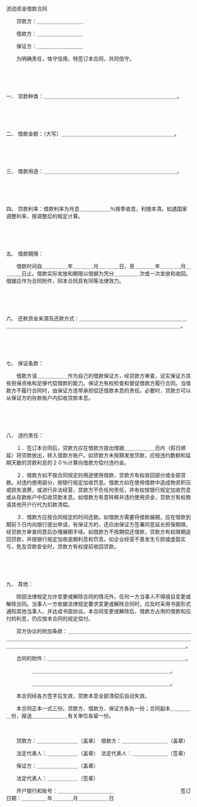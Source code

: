 



流动资金借款合同



 

　　贷款方：＿＿＿＿＿＿＿＿＿

　　借款方：＿＿＿＿＿＿＿＿＿

　　保证方：＿＿＿＿＿＿＿＿＿　　

　　为明确责任，恪守信用，特签订本合同，共同信守。

　　

　　

一、
贷款种类：＿＿＿＿＿＿＿＿＿＿＿＿＿＿＿＿＿＿＿＿＿＿＿＿＿＿。

　　

　　

二、
借款金额：（大写）＿＿＿＿＿＿＿＿＿＿＿＿＿＿＿＿＿＿＿＿＿＿。

　　

　　

三、
借款用途：＿＿＿＿＿＿＿＿＿＿＿＿＿＿＿＿＿＿＿＿＿＿＿＿＿＿。

　　

　　

四、
贷款利率：借款利率为月息＿＿＿＿＿＿％按季收息，利随本清。如遇国家调整利率，按调整后的规定计算。

　　

　　

五、
借款期限：

　　借款时间自＿＿＿＿＿年＿＿＿＿月＿＿＿＿日，至＿＿＿＿年＿＿＿＿月＿＿＿＿日止。借款实际发放和期限以借据为凭分＿＿＿＿＿次或一次发放和收回。借据应作为合同附件，同本合同具有同等法律效力。

　　

　　

六、
还款资金来源及还款方式：＿＿＿＿＿＿＿＿＿＿＿＿＿＿＿＿＿＿＿＿＿＿＿＿＿＿＿＿＿＿＿＿＿＿＿＿＿＿＿＿＿＿＿＿＿＿＿＿＿＿＿＿＿＿＿。

　　

　　

七、
保证条款：

　　借款方请＿＿＿＿＿＿作为自己的借款保证方，经贷款方审查，证实保证方具有担保资格和足够代偿借款的能力。保证方有权检查和督促借款方履行合同。当借款方不履行合同时，由保证方连带承担偿还借款本息的责任。必要时，贷款方可以从保证方的存款账户内扣收贷款本息。

　　

　　

八、
违约责任：

　　１．签订本合同后，贷款方应在借款方提出借据＿＿＿＿＿＿日内（假日顺延）将贷款放出，转入借款方账户。如贷款方未按期发放贷款，应按违约数额和延期天数的贷款利息的２０％计算向借款方偿付违约金。

　　２．借款方如不按合同规定的用途使用借款，贷款方有权收回部分或全部贷款。对违约使用部分，按银行规定加收罚息。借款方如在使用借款中造成物资积压或损失浪费，或进行非法经营，贷款方不负任何责任，并有权按银行规定加收罚息或从存款帐户中扣收贷款本息。如借款方有意转移并违约使用资金，贷款方有权商请其他开户行代为扣款清偿。

　　３．借款方应按合同规定的时间还款。如借款方需要将借款展期，应在借款到期前５日内向银行提出申请，有保证方的，还应由保证方签署同意延长担保期限，经贷款方审查同意后办理展期手续。如借款方不按期偿还借款，贷款方有权限期追回贷款，并按银行规定加收逾期利息和罚息。如企业经营不善发生亏损或虚盈实亏，危及贷款安全时，贷款方有权提前收回贷款。

　　

　　

九、
其他：

　　除因法律规定允许变更或解除合同的情况外，任何一方当事人不得擅自变更或解除合同。当事人一方依据法律规定要求变更或解除合同时，应及时采用书面形式通知其他当事人，并达成书面协议。本合同变更或解除后，借款方占用的借款和应付的利息，仍应按本合同的规定偿付。

　　双方协议的附加条款：＿＿＿＿＿＿＿＿＿＿＿＿＿＿＿＿＿＿＿＿＿＿＿＿＿＿＿＿＿＿＿＿＿＿＿＿＿＿＿＿＿＿＿＿＿＿＿＿＿＿＿＿＿＿＿＿＿＿＿＿＿＿＿＿＿＿＿＿＿＿＿＿＿＿＿＿＿＿＿＿＿＿＿＿＿＿＿＿＿＿＿＿＿＿＿。

　　合同的附件：＿＿＿＿＿＿＿＿＿＿＿＿＿＿＿＿＿＿＿＿＿＿＿＿＿＿＿。

　　　　　＿＿＿＿＿＿＿＿＿＿＿＿＿＿＿＿＿＿＿＿＿＿＿＿＿＿＿。

　　　　　＿＿＿＿＿＿＿＿＿＿＿＿＿＿＿＿＿＿＿＿＿＿＿＿＿＿＿。

　　本合同经各方签字后生效，贷款本息全部清偿后自动失效。

　　本合同正本一式三份。贷款方、借款方、保证方各执一份；合同副本＿＿＿＿＿份，报送＿＿＿＿＿＿＿有关单位各留一份。　　

　　

　　贷款方：＿＿＿＿＿＿＿＿（盖章）　借款方：＿＿＿＿＿＿＿＿＿（盖章）

　　法定代表人：＿＿＿＿＿＿（盖章）　法定代表人：＿＿＿＿＿＿＿（签章）

　　保证方：＿＿＿＿＿＿＿＿（盖章）

　　法定代表人：＿＿＿＿＿＿（签章）

　　开户银行和账号：＿＿＿＿＿＿＿＿＿＿＿　　　　　　　　　　　　　签订日期：＿＿＿＿＿年＿＿＿＿月＿＿＿＿＿＿日

　　